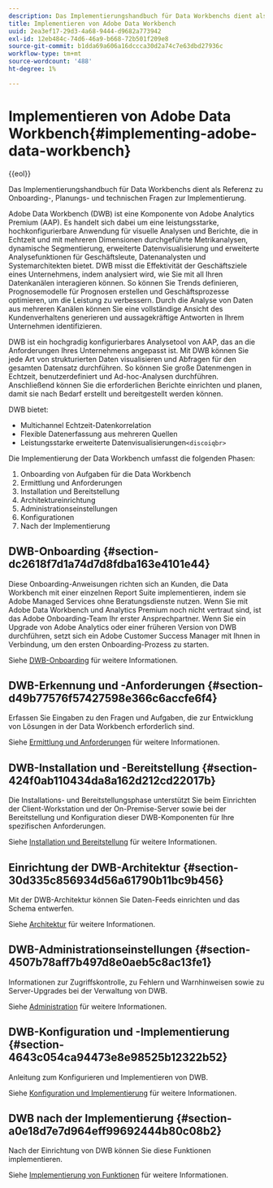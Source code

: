 ```yaml
---
description: Das Implementierungshandbuch für Data Workbenchs dient als Referenz zu Onboarding-, Planungs- und technischen Fragen zur Implementierung.
title: Implementieren von Adobe Data Workbench
uuid: 2ea3ef17-29d3-4a68-9444-d9682a773942
exl-id: 12eb484c-74d6-46a9-b668-72b501f209e8
source-git-commit: b1dda69a606a16dccca30d2a74c7e63dbd27936c
workflow-type: tm+mt
source-wordcount: '488'
ht-degree: 1%

---
```


# Implementieren von Adobe Data Workbench{#implementing-adobe-data-workbench}

{{eol}}

Das Implementierungshandbuch für Data Workbenchs dient als Referenz zu Onboarding-, Planungs- und technischen Fragen zur Implementierung.

Adobe Data Workbench (DWB) ist eine Komponente von Adobe Analytics Premium (AAP). Es handelt sich dabei um eine leistungsstarke, hochkonfigurierbare Anwendung für visuelle Analysen und Berichte, die in Echtzeit und mit mehreren Dimensionen durchgeführte Metrikanalysen, dynamische Segmentierung, erweiterte Datenvisualisierung und erweiterte Analysefunktionen für Geschäftsleute, Datenanalysten und Systemarchitekten bietet. DWB misst die Effektivität der Geschäftsziele eines Unternehmens, indem analysiert wird, wie Sie mit all Ihren Datenkanälen interagieren können. So können Sie Trends definieren, Prognosemodelle für Prognosen erstellen und Geschäftsprozesse optimieren, um die Leistung zu verbessern. Durch die Analyse von Daten aus mehreren Kanälen können Sie eine vollständige Ansicht des Kundenverhaltens generieren und aussagekräftige Antworten in Ihrem Unternehmen identifizieren.

DWB ist ein hochgradig konfigurierbares Analysetool von AAP, das an die Anforderungen Ihres Unternehmens angepasst ist. Mit DWB können Sie jede Art von strukturierten Daten visualisieren und Abfragen für den gesamten Datensatz durchführen. So können Sie große Datenmengen in Echtzeit, benutzerdefiniert und Ad-hoc-Analysen durchführen. Anschließend können Sie die erforderlichen Berichte einrichten und planen, damit sie nach Bedarf erstellt und bereitgestellt werden können.

DWB bietet:

* Multichannel Echtzeit-Datenkorrelation
* Flexible Datenerfassung aus mehreren Quellen
* Leistungsstarke erweiterte Datenvisualisierungen`<discoiqbr>`

Die Implementierung der Data Workbench umfasst die folgenden Phasen:

1. Onboarding von Aufgaben für die Data Workbench
1. Ermittlung und Anforderungen
1. Installation und Bereitstellung
1. Architektureinrichtung
1. Administrationseinstellungen
1. Konfigurationen 
1. Nach der Implementierung

## DWB-Onboarding {#section-dc2618f7d1a74d7d8fdba163e4101e44}

Diese Onboarding-Anweisungen richten sich an Kunden, die Data Workbench mit einer einzelnen Report Suite implementieren, indem sie Adobe Managed Services ohne Beratungsdienste nutzen. Wenn Sie mit Adobe Data Workbench und Analytics Premium noch nicht vertraut sind, ist das Adobe Onboarding-Team Ihr erster Ansprechpartner. Wenn Sie ein Upgrade von Adobe Analytics oder einer früheren Version von DWB durchführen, setzt sich ein Adobe Customer Success Manager mit Ihnen in Verbindung, um den ersten Onboarding-Prozess zu starten.

Siehe [DWB-Onboarding](../../home/dwb-implement-overview/dwb-implement-provision/dwb-implement-onboarding.md#concept-e93aba41b26a410f959c5ca7f8e33355) für weitere Informationen.

## DWB-Erkennung und -Anforderungen {#section-d49b77576f57427598e366c6accfe6f4}

Erfassen Sie Eingaben zu den Fragen und Aufgaben, die zur Entwicklung von Lösungen in der Data Workbench erforderlich sind.

Siehe [Ermittlung und Anforderungen](../../home/dwb-implement-overview/dwb-implement-discovery.md#concept-1544d4864e9e437bbd11b1380c1b4c9a) für weitere Informationen.

## DWB-Installation und -Bereitstellung {#section-424f0ab110434da8a162d212cd22017b}

Die Installations- und Bereitstellungsphase unterstützt Sie beim Einrichten der Client-Workstation und der On-Premise-Server sowie bei der Bereitstellung und Konfiguration dieser DWB-Komponenten für Ihre spezifischen Anforderungen.

Siehe [Installation und Bereitstellung](../../home/dwb-implement-overview/dwb-implement-provision/dwb-implement-provision.md#concept-a1ec50671ffd4a8faab09a48bc098e8f) für weitere Informationen.

## Einrichtung der DWB-Architektur {#section-30d335c856934d56a61790b11bc9b456}

Mit der DWB-Architektur können Sie Daten-Feeds einrichten und das Schema entwerfen.

Siehe [Architektur](../../home/dwb-implement-overview/dwb-implement-architecture/dwb-implement-architecture.md#concept-63dc9aa839e54bc78f7a3d720ce97d56) für weitere Informationen.

## DWB-Administrationseinstellungen {#section-4507b78aff7b497d8e0aeb5c8ac13fe1}

Informationen zur Zugriffskontrolle, zu Fehlern und Warnhinweisen sowie zu Server-Upgrades bei der Verwaltung von DWB.

Siehe [Administration](../../home/dwb-implement-overview/dwb-implement-admin.md#concept-68578dac67314c62a67ddfb4f33458a1) für weitere Informationen.

## DWB-Konfiguration und -Implementierung {#section-4643c054ca94473e8e98525b12322b52}

Anleitung zum Konfigurieren und Implementieren von DWB.

Siehe [Konfiguration und Implementierung](../../home/dwb-implement-overview/dwb-implement-configure/dwb-implement-configure.md#concept-baffe3a57f4649cea7b6eff9a7704dc6) für weitere Informationen.

## DWB nach der Implementierung {#section-a0e18d7e7d964eff99692444b80c08b2}

Nach der Einrichtung von DWB können Sie diese Funktionen implementieren.

Siehe [Implementierung von Funktionen](../../home/dwb-implement-overview/dwb-implement-deliver/dwb-implement-deliver.md#concept-9afa96d72a544fb4a3d1eb5be799012c) für weitere Informationen.
